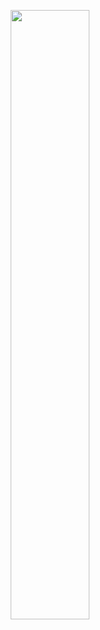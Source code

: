 <p align="center"><a href="https://anuraghazra.github.io"><img width="50%" src="./assets/Profile.png" /></a></p>
